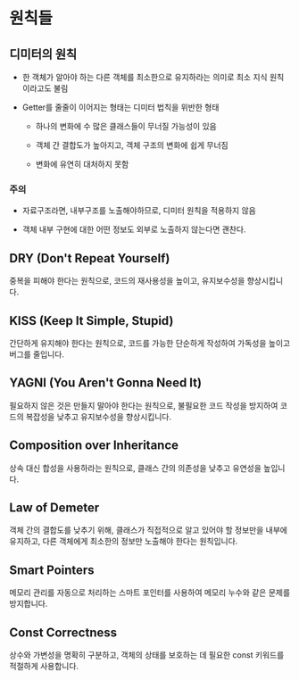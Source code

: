 # 원칙들

## 디미터의 원칙 

- 한 객체가 알아야 하는 다른 객체를 최소한으로 유지하라는 의미로 최소 지식 원칙이라고도 불림


- Getter를 줄줄이 이어지는 형태는 디미터 법칙을 위반한 형태

    - 하나의 변화에 수 많은 클래스들이 무너질 가능성이 있음

    - 객체 간 결합도가 높아지고, 객체 구조의 변화에 쉽게 무너짐 

    - 변화에 유연히 대처하지 못함 


### 주의 

- 자료구조라면, 내부구조를 노출해야하므로, 디미터 원칙을 적용하지 않음

- 객체 내부 구현에 대한 어떤 정보도 외부로 노출하지 않는다면 괜찬다.

## DRY (Don't Repeat Yourself)

중복을 피해야 한다는 원칙으로, 코드의 재사용성을 높이고, 유지보수성을 향상시킵니다.

## KISS (Keep It Simple, Stupid)

간단하게 유지해야 한다는 원칙으로, 코드를 가능한 단순하게 작성하여 가독성을 높이고 버그를 줄입니다.

## YAGNI (You Aren't Gonna Need It)

필요하지 않은 것은 만들지 말아야 한다는 원칙으로, 불필요한 코드 작성을 방지하여 코드의 복잡성을 낮추고 유지보수성을 향상시킵니다.

## Composition over Inheritance

상속 대신 합성을 사용하라는 원칙으로, 클래스 간의 의존성을 낮추고 유연성을 높입니다.

## Law of Demeter

객체 간의 결합도를 낮추기 위해, 클래스가 직접적으로 알고 있어야 할 정보만을 내부에 유지하고, 다른 객체에게 최소한의 정보만 노출해야 한다는 원칙입니다.

## Smart Pointers

메모리 관리를 자동으로 처리하는 스마트 포인터를 사용하여 메모리 누수와 같은 문제를 방지합니다.

## Const Correctness

상수와 가변성을 명확히 구분하고, 객체의 상태를 보호하는 데 필요한 const 키워드를 적절하게 사용합니다.